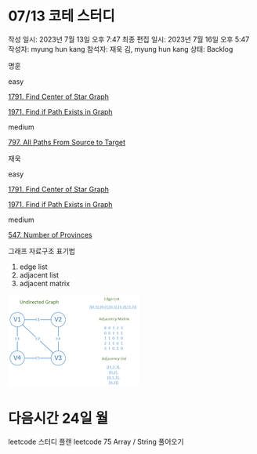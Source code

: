 # 07/13 코테 스터디

작성 일시: 2023년 7월 13일 오후 7:47
최종 편집 일시: 2023년 7월 16일 오후 5:47
작성자: myung hun kang
참석자: 재욱 김, myung hun kang
상태: Backlog

명훈

easy

[1791. Find Center of Star Graph](https://leetcode.com/problems/find-center-of-star-graph/)

[1971. Find if Path Exists in Graph](https://leetcode.com/problems/find-if-path-exists-in-graph/)

medium

[797. All Paths From Source to Target](https://leetcode.com/problems/all-paths-from-source-to-target/)

재욱

easy

[1791. Find Center of Star Graph](https://leetcode.com/problems/find-center-of-star-graph/)

[1971. Find if Path Exists in Graph](https://leetcode.com/problems/find-if-path-exists-in-graph/)

medium

[547. Number of Provinces](https://leetcode.com/problems/number-of-provinces/)

그래프 자료구조 표기법

1. edge list
2. adjacent list
3. adjacent matrix

![Untitled](../assets/23.07.13codetest/Untitled.png)

# 다음시간 24일 월

leetcode 스터디 플랜 leetcode 75 Array / String 풀어오기
